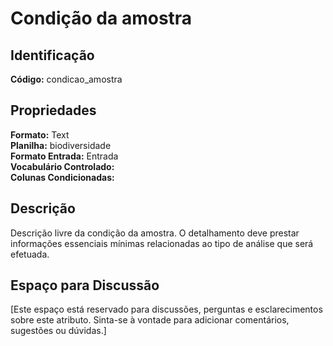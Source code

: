 # Condição da amostra

## Identificação
**Código:** condicao_amostra

## Propriedades
**Formato:** Text  
**Planilha:** biodiversidade  
**Formato Entrada:** Entrada  
**Vocabulário Controlado:**   
**Colunas Condicionadas:**   

## Descrição
Descrição livre da condição da amostra. O detalhamento deve prestar informações essenciais mínimas relacionadas ao tipo de análise que será efetuada.

## Espaço para Discussão
[Este espaço está reservado para discussões, perguntas e esclarecimentos sobre este atributo. Sinta-se à vontade para adicionar comentários, sugestões ou dúvidas.]
